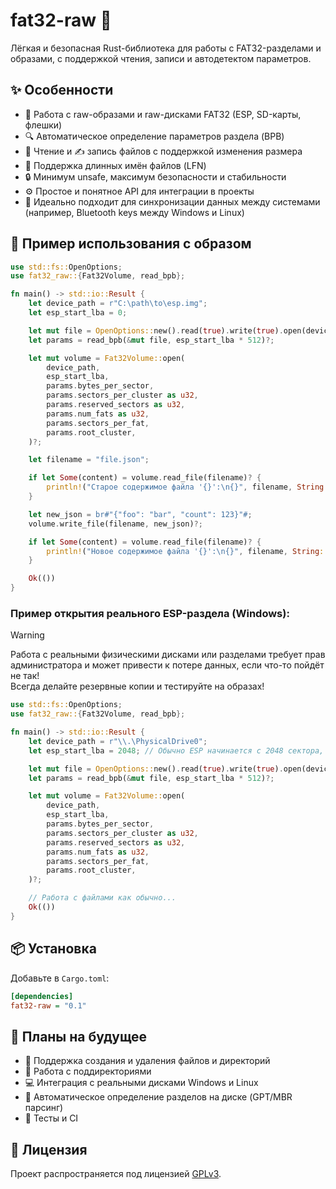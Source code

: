 # fat32-raw 🚀
Лёгкая и безопасная Rust-библиотека для работы с FAT32-разделами и образами, с поддержкой чтения, записи и автодетектом параметров.

## ✨ Особенности

- 💾 Работа с raw-образами и raw-дисками FAT32 (ESP, SD-карты, флешки)  
- 🔍 Автоматическое определение параметров раздела (BPB)  
- 📖 Чтение и ✍️ запись файлов с поддержкой изменения размера  
- 📝 Поддержка длинных имён файлов (LFN)  
- 🔒 Минимум unsafe, максимум безопасности и стабильности  
- ⚙️ Простое и понятное API для интеграции в проекты  
- 🔄 Идеально подходит для синхронизации данных между системами (например, Bluetooth keys между Windows и Linux)

## 🚀 Пример использования с образом
```rust
use std::fs::OpenOptions;
use fat32_raw::{Fat32Volume, read_bpb};

fn main() -> std::io::Result {
    let device_path = r"C:\path\to\esp.img";
    let esp_start_lba = 0;

    let mut file = OpenOptions::new().read(true).write(true).open(device_path)?;
    let params = read_bpb(&mut file, esp_start_lba * 512)?;

    let mut volume = Fat32Volume::open(
        device_path,
        esp_start_lba,
        params.bytes_per_sector,
        params.sectors_per_cluster as u32,
        params.reserved_sectors as u32,
        params.num_fats as u32,
        params.sectors_per_fat,
        params.root_cluster,
    )?;

    let filename = "file.json";

    if let Some(content) = volume.read_file(filename)? {
        println!("Старое содержимое файла '{}':\n{}", filename, String::from_utf8_lossy(&content));
    }

    let new_json = br#"{"foo": "bar", "count": 123}"#;
    volume.write_file(filename, new_json)?;

    if let Some(content) = volume.read_file(filename)? {
        println!("Новое содержимое файла '{}':\n{}", filename, String::from_utf8_lossy(&content));
    }

    Ok(())
}
```

### Пример открытия реального ESP-раздела (Windows):
> [!warning] 
> Работа с реальными физическими дисками или разделами требует прав администратора и может привести к потере данных, если что-то пойдёт не так!  
> Всегда делайте резервные копии и тестируйте на образах! 

```rust
use std::fs::OpenOptions;
use fat32_raw::{Fat32Volume, read_bpb};

fn main() -> std::io::Result {
    let device_path = r"\\.\PhysicalDrive0";
    let esp_start_lba = 2048; // Обычно ESP начинается с 2048 сектора, уточните для вашего диска

    let mut file = OpenOptions::new().read(true).write(true).open(device_path)?;
    let params = read_bpb(&mut file, esp_start_lba * 512)?;

    let mut volume = Fat32Volume::open(
        device_path,
        esp_start_lba,
        params.bytes_per_sector,
        params.sectors_per_cluster as u32,
        params.reserved_sectors as u32,
        params.num_fats as u32,
        params.sectors_per_fat,
        params.root_cluster,
    )?;

    // Работа с файлами как обычно...
    Ok(())
}
```

## 📦 Установка
Добавьте в `Cargo.toml`:
```ini
[dependencies]
fat32-raw = "0.1"
```

## 🚧 Планы на будущее
- 📂 Поддержка создания и удаления файлов и директорий  
- 📁 Работа с поддиректориями  
- 💻 Интеграция с реальными дисками Windows и Linux  
- 🧩 Автоматическое определение разделов на диске (GPT/MBR парсинг)  
- 🧪 Тесты и CI

## 📄 Лицензия
Проект распространяется под лицензией [GPLv3](./LICENSE).
